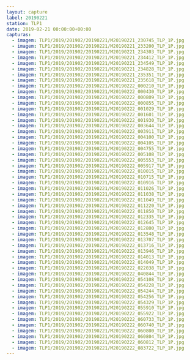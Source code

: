 ```yaml
---
layout: capture
label: 20190221
station: TLP1
date: 2019-02-21 00:00:00+00:00
capturas:
  - imagem: TLP1/2019/201902/20190221/M20190221_230745_TLP_1P.jpg
  - imagem: TLP1/2019/201902/20190221/M20190221_233200_TLP_1P.jpg
  - imagem: TLP1/2019/201902/20190221/M20190221_234303_TLP_1P.jpg
  - imagem: TLP1/2019/201902/20190221/M20190221_234412_TLP_1P.jpg
  - imagem: TLP1/2019/201902/20190221/M20190221_234549_TLP_1P.jpg
  - imagem: TLP1/2019/201902/20190221/M20190221_234828_TLP_1P.jpg
  - imagem: TLP1/2019/201902/20190221/M20190221_235351_TLP_1P.jpg
  - imagem: TLP1/2019/201902/20190221/M20190221_235618_TLP_1P.jpg
  - imagem: TLP1/2019/201902/20190221/M20190222_000210_TLP_1P.jpg
  - imagem: TLP1/2019/201902/20190221/M20190222_000430_TLP_1P.jpg
  - imagem: TLP1/2019/201902/20190221/M20190222_000809_TLP_1P.jpg
  - imagem: TLP1/2019/201902/20190221/M20190222_000855_TLP_1P.jpg
  - imagem: TLP1/2019/201902/20190221/M20190222_001029_TLP_1P.jpg
  - imagem: TLP1/2019/201902/20190221/M20190222_001601_TLP_1P.jpg
  - imagem: TLP1/2019/201902/20190221/M20190222_001930_TLP_1P.jpg
  - imagem: TLP1/2019/201902/20190221/M20190222_003644_TLP_1P.jpg
  - imagem: TLP1/2019/201902/20190221/M20190222_003911_TLP_1P.jpg
  - imagem: TLP1/2019/201902/20190221/M20190222_004100_TLP_1P.jpg
  - imagem: TLP1/2019/201902/20190221/M20190222_004105_TLP_1P.jpg
  - imagem: TLP1/2019/201902/20190221/M20190222_004755_TLP_1P.jpg
  - imagem: TLP1/2019/201902/20190221/M20190222_005108_TLP_1P.jpg
  - imagem: TLP1/2019/201902/20190221/M20190222_005553_TLP_1P.jpg
  - imagem: TLP1/2019/201902/20190221/M20190222_005917_TLP_1P.jpg
  - imagem: TLP1/2019/201902/20190221/M20190222_010015_TLP_1P.jpg
  - imagem: TLP1/2019/201902/20190221/M20190222_010715_TLP_1P.jpg
  - imagem: TLP1/2019/201902/20190221/M20190222_010916_TLP_1P.jpg
  - imagem: TLP1/2019/201902/20190221/M20190222_011026_TLP_1P.jpg
  - imagem: TLP1/2019/201902/20190221/M20190222_011038_TLP_1P.jpg
  - imagem: TLP1/2019/201902/20190221/M20190222_011049_TLP_1P.jpg
  - imagem: TLP1/2019/201902/20190221/M20190222_011220_TLP_1P.jpg
  - imagem: TLP1/2019/201902/20190221/M20190222_011850_TLP_1P.jpg
  - imagem: TLP1/2019/201902/20190221/M20190222_012335_TLP_1P.jpg
  - imagem: TLP1/2019/201902/20190221/M20190222_012645_TLP_1P.jpg
  - imagem: TLP1/2019/201902/20190221/M20190222_012800_TLP_1P.jpg
  - imagem: TLP1/2019/201902/20190221/M20190222_013548_TLP_1P.jpg
  - imagem: TLP1/2019/201902/20190221/M20190222_013707_TLP_1P.jpg
  - imagem: TLP1/2019/201902/20190221/M20190222_013716_TLP_1P.jpg
  - imagem: TLP1/2019/201902/20190221/M20190222_013946_TLP_1P.jpg
  - imagem: TLP1/2019/201902/20190221/M20190222_014013_TLP_1P.jpg
  - imagem: TLP1/2019/201902/20190221/M20190222_014049_TLP_1P.jpg
  - imagem: TLP1/2019/201902/20190221/M20190222_022038_TLP_1P.jpg
  - imagem: TLP1/2019/201902/20190221/M20190222_040844_TLP_1P.jpg
  - imagem: TLP1/2019/201902/20190221/M20190222_054108_TLP_1P.jpg
  - imagem: TLP1/2019/201902/20190221/M20190222_054228_TLP_1P.jpg
  - imagem: TLP1/2019/201902/20190221/M20190222_054244_TLP_1P.jpg
  - imagem: TLP1/2019/201902/20190221/M20190222_054256_TLP_1P.jpg
  - imagem: TLP1/2019/201902/20190221/M20190222_054329_TLP_1P.jpg
  - imagem: TLP1/2019/201902/20190221/M20190222_055910_TLP_1P.jpg
  - imagem: TLP1/2019/201902/20190221/M20190222_055922_TLP_1P.jpg
  - imagem: TLP1/2019/201902/20190221/M20190222_060733_TLP_1P.jpg
  - imagem: TLP1/2019/201902/20190221/M20190222_060740_TLP_1P.jpg
  - imagem: TLP1/2019/201902/20190221/M20190222_060800_TLP_1P.jpg
  - imagem: TLP1/2019/201902/20190221/M20190222_060804_TLP_1P.jpg
  - imagem: TLP1/2019/201902/20190221/M20190222_060812_TLP_1P.jpg
  - imagem: TLP1/2019/201902/20190221/M20190222_083722_TLP_1P.jpg
---
```

